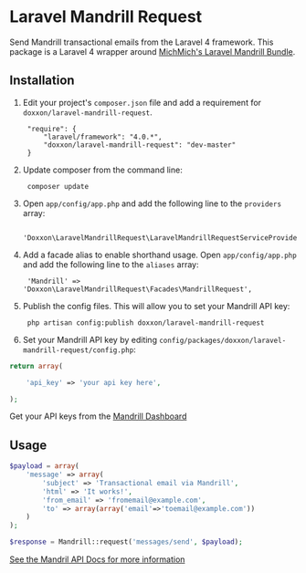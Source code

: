 # Laravel Mandrill Request #

Send Mandrill transactional emails from the Laravel 4 framework. This package is a Laravel 4 wrapper around [MichMich's Laravel Mandrill Bundle](https://github.com/MichMich/laravel-mandrill).

## Installation ##

1. Edit your project's `composer.json` file and add a requirement for `doxxon/laravel-mandrill-request`.

	    "require": {
			"laravel/framework": "4.0.*",
			"doxxon/laravel-mandrill-request": "dev-master"
		}

2. Update composer from the command line:

        composer update

3. Open `app/config/app.php` and add the following line to the `providers` array:

        'Doxxon\LaravelMandrillRequest\LaravelMandrillRequestServiceProvider',

4. Add a facade alias to enable shorthand usage. Open `app/config/app.php` and add the following line to the `aliases` array:

        'Mandrill' => 'Doxxon\LaravelMandrillRequest\Facades\MandrillRequest',

5. Publish the config files. This will allow you to set your Mandrill API key:

        php artisan config:publish doxxon/laravel-mandrill-request

6. Set your Mandrill API key by editing `config/packages/doxxon/laravel-mandrill-request/config.php`:

```php
return array(

	'api_key' => 'your api key here',

);
```

Get your API keys from the [Mandrill Dashboard](https://mandrillapp.com/settings/index)

## Usage ##

```php
$payload = array(
	'message' => array(
        'subject' => 'Transactional email via Mandrill',
        'html' => 'It works!',
        'from_email' => 'fromemail@example.com',
        'to' => array(array('email'=>'toemail@example.com'))
   	)
);

$response = Mandrill::request('messages/send', $payload);
```
[See the Mandril API Docs for more information](https://mandrillapp.com/api/docs/)